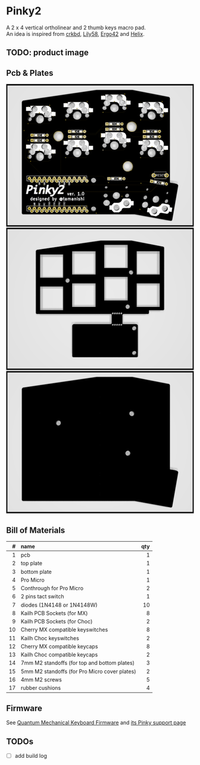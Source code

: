 # Pinky2

A 2 x 4 vertical ortholinear and 2 thumb keys macro pad.  
An idea is inspired from [crkbd](https://github.com/foostan/crkbd), [Lily58](https://github.com/kata0510/Lily58), [Ergo42](https://github.com/Biacco42/Ergo42) and [Helix](https://github.com/MakotoKurauchi/helix).  

## TODO: product image
<!-- ![product](product.jpg) -->

## Pcb & Plates

![pcb](pcb/Pinky2-pcb.png)
![top plate](top-plate&cover-plate/Pinky2-top-plate.png)
![bottom plate](bottom-plate/Pinky2-bottom-plate.png)

## Bill of Materials

| # | name | qty |
| ---: | :--- | ---: |
| 1 | pcb | 1 |
| 2 | top plate | 1 |
| 3 | bottom plate | 1 |
| 4 | Pro Micro | 1 |
| 5 | Conthrough for Pro Micro | 2 |
| 6 | 2 pins tact switch | 1 |
| 7 | diodes (1N4148 or 1N4148W) | 10 |
| 8 | Kailh PCB Sockets (for MX) | 8 |
| 9 | Kailh PCB Sockets (for Choc) | 2 |
| 10 | Cherry MX compatible keyswitches | 8 |
| 11 | Kailh Choc keyswitches | 2 |
| 12 | Cherry MX compatible keycaps | 8 |
| 13 | Kailh Choc compatible keycaps | 2 |
| 14 | 7mm M2 standoffs (for top and bottom plates) | 3 |
| 15 | 5mm M2 standoffs (for Pro Micro cover plates) | 2 |
| 16 | 4mm M2 screws | 5 |
| 17 | rubber cushions | 4 |

## Firmware

See [Quantum Mechanical Keyboard Firmware](https://qmk.fm) and [its Pinky support page](https://github.com/qmk/qmk_firmware/blob/master/keyboards/pinky/readme.md)

## TODOs

- [ ] add build log
